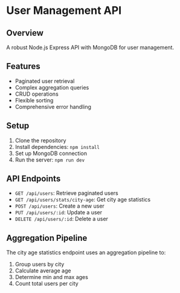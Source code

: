 # User Management API

## Overview
A robust Node.js Express API with MongoDB for user management.

## Features
- Paginated user retrieval
- Complex aggregation queries
- CRUD operations
- Flexible sorting
- Comprehensive error handling

## Setup
1. Clone the repository
2. Install dependencies: `npm install`
3. Set up MongoDB connection
4. Run the server: `npm run dev`

## API Endpoints
- `GET /api/users`: Retrieve paginated users
- `GET /api/users/stats/city-age`: Get city age statistics
- `POST /api/users`: Create a new user
- `PUT /api/users/:id`: Update a user
- `DELETE /api/users/:id`: Delete a user

## Aggregation Pipeline
The city age statistics endpoint uses an aggregation pipeline to:
1. Group users by city
2. Calculate average age
3. Determine min and max ages
4. Count total users per city